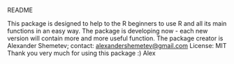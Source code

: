 README

This package is designed to help to the R beginners to use R and all its main functions in an easy way. 
The package is developing now - each new version will contain more and more useful function. 
The package creator is Alexander Shemetev; contact: alexandershemetev@gmail.com
License: MIT
Thank you very much for using this package :)
Alex